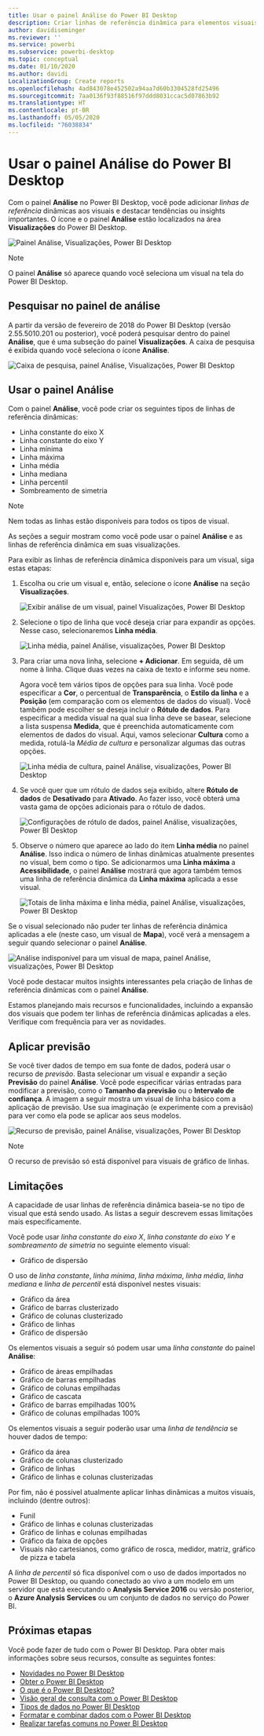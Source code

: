 ```yaml
---
title: Usar o painel Análise do Power BI Desktop
description: Criar linhas de referência dinâmica para elementos visuais no Power BI Desktop
author: davidiseminger
ms.reviewer: ''
ms.service: powerbi
ms.subservice: powerbi-desktop
ms.topic: conceptual
ms.date: 01/10/2020
ms.author: davidi
LocalizationGroup: Create reports
ms.openlocfilehash: 4ad843078e452502a94aa7d60b3304528fd25496
ms.sourcegitcommit: 7aa0136f93f88516f97ddd8031ccac5d07863b92
ms.translationtype: HT
ms.contentlocale: pt-BR
ms.lasthandoff: 05/05/2020
ms.locfileid: "76038834"
---
```

# <a name="use-the-analytics-pane-in-power-bi-desktop"></a>Usar o painel Análise do Power BI Desktop

Com o painel **Análise** no Power BI Desktop, você pode adicionar *linhas de referência* dinâmicas aos visuais e destacar tendências ou insights importantes. O ícone e o painel **Análise** estão localizados na área **Visualizações** do Power BI Desktop.

![Painel Análise, Visualizações, Power BI Desktop](media/desktop-analytics-pane/analytics-pane_1.png)

> [!NOTE]
> O painel **Análise** só aparece quando você seleciona um visual na tela do Power BI Desktop.

## <a name="search-within-the-analytics-pane"></a>Pesquisar no painel de análise

A partir da versão de fevereiro de 2018 do Power BI Desktop (versão 2.55.5010.201 ou posterior), você poderá pesquisar dentro do painel **Análise**, que é uma subseção do painel **Visualizações**. A caixa de pesquisa é exibida quando você seleciona o ícone **Análise**.

![Caixa de pesquisa, painel Análise, Visualizações, Power BI Desktop](media/desktop-analytics-pane/analytics-pane_1b.png)

## <a name="use-the-analytics-pane"></a>Usar o painel Análise

Com o painel **Análise**, você pode criar os seguintes tipos de linhas de referência dinâmicas:

* Linha constante do eixo X
* Linha constante do eixo Y
* Linha mínima
* Linha máxima
* Linha média
* Linha mediana
* Linha percentil
* Sombreamento de simetria

> [!NOTE]
> Nem todas as linhas estão disponíveis para todos os tipos de visual.

As seções a seguir mostram como você pode usar o painel **Análise** e as linhas de referência dinâmica em suas visualizações.

Para exibir as linhas de referência dinâmica disponíveis para um visual, siga estas etapas:

1. Escolha ou crie um visual e, então, selecione o ícone **Análise** na seção **Visualizações**.

    ![Exibir análise de um visual, painel Visualizações, Power BI Desktop](media/desktop-analytics-pane/analytics-pane_2.png)

2. Selecione o tipo de linha que você deseja criar para expandir as opções. Nesse caso, selecionaremos **Linha média**.

    ![Linha média, painel Análise, visualizações, Power BI Desktop](media/desktop-analytics-pane/analytics-pane_3.png)

3. Para criar uma nova linha, selecione **+&nbsp;Adicionar**. Em seguida, dê um nome à linha. Clique duas vezes na caixa de texto e informe seu nome.

    Agora você tem vários tipos de opções para sua linha. Você pode especificar a **Cor**, o percentual de **Transparência**, o **Estilo da linha** e a **Posição** (em comparação com os elementos de dados do visual). Você também pode escolher se deseja incluir o **Rótulo de dados**. Para especificar a medida visual na qual sua linha deve se basear, selecione a lista suspensa **Medida**, que é preenchida automaticamente com elementos de dados do visual. Aqui, vamos selecionar **Cultura** como a medida, rotulá-la *Média de cultura* e personalizar algumas das outras opções.

    ![Linha média de cultura, painel Análise, visualizações, Power BI Desktop](media/desktop-analytics-pane/analytics-pane_4.png)

4. Se você quer que um rótulo de dados seja exibido, altere **Rótulo de dados** de **Desativado** para **Ativado**. Ao fazer isso, você obterá uma vasta gama de opções adicionais para o rótulo de dados.

    ![Configurações de rótulo de dados, painel Análise, visualizações, Power BI Desktop](media/desktop-analytics-pane/analytics-pane_5.png)

5. Observe o número que aparece ao lado do item **Linha média** no painel **Análise**. Isso indica o número de linhas dinâmicas atualmente presentes no visual, bem como o tipo. Se adicionarmos uma **Linha máxima** a **Acessibilidade**, o painel **Análise** mostrará que agora também temos uma linha de referência dinâmica da **Linha máxima** aplicada a esse visual.

    ![Totais de linha máxima e linha média, painel Análise, visualizações, Power BI Desktop](media/desktop-analytics-pane/analytics-pane_6.png)

Se o visual selecionado não puder ter linhas de referência dinâmica aplicadas a ele (neste caso, um visual de **Mapa**), você verá a mensagem a seguir quando selecionar o painel **Análise**.

![Análise indisponível para um visual de mapa, painel Análise, visualizações, Power BI Desktop](media/desktop-analytics-pane/analytics-pane_7.png)

Você pode destacar muitos insights interessantes pela criação de linhas de referência dinâmicas com o painel **Análise**.

Estamos planejando mais recursos e funcionalidades, incluindo a expansão dos visuais que podem ter linhas de referência dinâmicas aplicadas a eles. Verifique com frequência para ver as novidades.

## <a name="apply-forecasting"></a>Aplicar previsão

Se você tiver dados de tempo em sua fonte de dados, poderá usar o recurso de *previsão*. Basta selecionar um visual e expandir a seção **Previsão** do painel **Análise**. Você pode especificar várias entradas para modificar a previsão, como o **Tamanho da previsão** ou o **Intervalo de confiança**. A imagem a seguir mostra um visual de linha básico com a aplicação de previsão. Use sua imaginação (e experimente com a previsão) para ver como ela pode se aplicar aos seus modelos.

![Recurso de previsão, painel Análise, visualizações, Power BI Desktop](media/desktop-analytics-pane/analytics-pane_8.png)

> [!NOTE]
> O recurso de previsão só está disponível para visuais de gráfico de linhas.

## <a name="limitations"></a>Limitações

A capacidade de usar linhas de referência dinâmica baseia-se no tipo de visual que está sendo usado. As listas a seguir descrevem essas limitações mais especificamente.

Você pode usar *linha constante do eixo X*, *linha constante do eixo Y* e *sombreamento de simetria* no seguinte elemento visual:

* Gráfico de dispersão

O uso de *linha constante*, *linha mínima*, *linha máxima*, *linha média*, *linha mediana* e *linha de percentil* está disponível nestes visuais:

* Gráfico da área
* Gráfico de barras clusterizado
* Gráfico de colunas clusterizado
* Gráfico de linhas
* Gráfico de dispersão

Os elementos visuais a seguir só podem usar uma *linha constante* do painel **Análise**:

* Gráfico de áreas empilhadas
* Gráfico de barras empilhadas
* Gráfico de colunas empilhadas
* Gráfico de cascata
* Gráfico de barras empilhadas 100%
* Gráfico de colunas empilhadas 100%

Os elementos visuais a seguir poderão usar uma *linha de tendência* se houver dados de tempo:

* Gráfico da área
* Gráfico de colunas clusterizado
* Gráfico de linhas
* Gráfico de linhas e colunas clusterizadas

Por fim, não é possível atualmente aplicar linhas dinâmicas a muitos visuais, incluindo (dentre outros):

* Funil
* Gráfico de linhas e colunas clusterizadas
* Gráfico de linhas e colunas empilhadas
* Gráfico da faixa de opções
* Visuais não cartesianos, como gráfico de rosca, medidor, matriz, gráfico de pizza e tabela

A *linha de percentil* só fica disponível com o uso de dados importados no Power BI Desktop, ou quando conectado ao vivo a um modelo em um servidor que está executando o **Analysis Service 2016** ou versão posterior, o **Azure Analysis Services** ou um conjunto de dados no serviço do Power BI.

## <a name="next-steps"></a>Próximas etapas

Você pode fazer de tudo com o Power BI Desktop. Para obter mais informações sobre seus recursos, consulte as seguintes fontes:

* [Novidades no Power BI Desktop](desktop-latest-update.md)
* [Obter o Power BI Desktop](desktop-get-the-desktop.md)
* [O que é o Power BI Desktop?](desktop-what-is-desktop.md)
* [Visão geral de consulta com o Power BI Desktop](desktop-query-overview.md)
* [Tipos de dados no Power BI Desktop](desktop-data-types.md)
* [Formatar e combinar dados com o Power BI Desktop](desktop-shape-and-combine-data.md)
* [Realizar tarefas comuns no Power BI Desktop](desktop-common-query-tasks.md)
